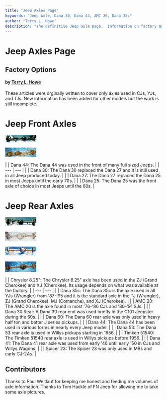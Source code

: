```yaml
---
title: "Jeep Axles Page"
keywords: "Jeep Axle, Dana 30, Dana 44, AMC 20, Dana 35c"
author: "Terry L. Howe"
description: "The definitive Jeep axle page.  Information on factory axles used in jeep vehicles."
---
```


# Jeep Axles Page

## Factory Options

#### by [Terry L. Howe](mailto:txh3202@worldnet.att.net)

These articles were orginally written to cover only axles used in
CJs, YJs, and TJs.  New information has been added for other models
but the work is still incomplete.

# Jeep Front Axles

[](/axle/d44f.html)

![YJ Dana 30 front axle](/axle/d30yj01_.jpg)[](/axle/d30.html)

[](/axle/d27.html)

![Dana 25 front axle](/axle/d25_.jpg)[](/axle/d25.html)

|  | Dana 44:  The Dana 44
was used in the front of many full sized Jeeps. |
| --- | --- |
|  | Dana 30:  The Dana 30
replaced the Dana 27 and it is still used in all Jeep produced
today. |
|  | Dana 27:  The Dana 27
replaced the Dana 25 in most Jeeps until the early 70s. |
|  | Dana 25:  The Dana 25 was
the front axle of choice in most Jeeps until the 60s. |

# Jeep Rear Axles

[](/axle/c825.html)

![Dana 35c rear axle](/axle/d35c_.jpg)[](/axle/d35c.html)

![AMC 20 rear axle](/axle/amc20_.jpg)[](/axle/amc20.html)

[](/axle/d30r.html)

[](/axle/d60.html)

![Dana 44 rear axle](/axle/d44_71_.jpg)[](/axle/d44.html)

[](/axle/timken.html)

[](/axle/timken.html)

![Dana 41 rear axle](/axle/d41_.jpg)[](/axle/d41.html)

[](/axle/s23.html)

|  | Chrysler 8.25":  The
Chrysler 8.25" axle has been used in the ZJ (Grand Cherokee) and
XJ (Cherokee).  Its usage depends on what was available at the
factory. |
| --- | --- |
|  | Dana 35c:  The Dana 35c is the
axle used in all YJs (Wrangler) from '87-'95 and it is the standard
axle in the TJ (Wrangler), ZJ (Grand Cherokee), MJ (Comanche), and
XJ (Cherokee). |
|  | AMC 20:  The AMC 20 is
the axle found in most '76-'86 CJs and '80-'91 SJs. |
|  | Dana 30 Rear:  A Dana 30
rear end was used briefly in the C101 Jeepster during the 60s. |
|  | Dana 60:  The Dana 60
rear axle was only used in heavy half ton and better J series
pickups. |
|  | Dana 44:  The Dana 44
has been used in various forms in nearly every Jeep model. |
|  | Dana 53:  The Dana 53
rear axle is used in Willys pickups starting in 1956. |
|  | Timken 51540:  The Timken
51540 rear axle is used in Willys pickups before 1956. |
|  | Dana 41:  The Dana 41
rear axle was used from early '46 until early '50 in CJs and
Willys Wagons. |
|  | Spicer 23:  The Spicer 23
was only used in MBs and early CJ-2As. |

## Contributors

Thanks to Paul Weitlauf for keeping me honest and feeding me volumes
of axle information.  Thanks to Tom Hackle of FN Jeep for allowing
me to take some axle pictures.